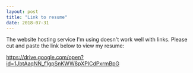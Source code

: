```yaml
---
layout: post
title: "Link to resume"
date: 2018-07-31
---
```



The website hosting service I'm using doesn't work well with links. Please cut and paste the link below to view my resume:

https://drive.google.com/open?id=1JbtAaqNN_f1gpSnKWW8pXPICdPxrmBpG
